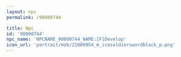 ```yaml
---
layout: npc
permalink: /90000744

title: Npc
id: '90000744'
npc_name: 'NPCNAME_90000744_NAME:[F]Develop'
icon_url: 'portrait/mob/21000954_m_icesoldierswordblack_p.png'
---
```

